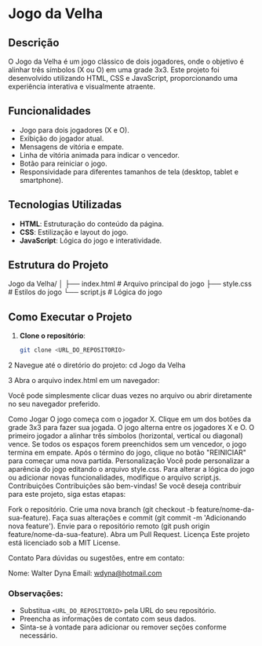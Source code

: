 # Jogo da Velha

## Descrição

O Jogo da Velha é um jogo clássico de dois jogadores, onde o objetivo é alinhar três símbolos (X ou O) em uma grade 3x3. Este projeto foi desenvolvido utilizando HTML, CSS e JavaScript, proporcionando uma experiência interativa e visualmente atraente.

## Funcionalidades

- Jogo para dois jogadores (X e O).
- Exibição do jogador atual.
- Mensagens de vitória e empate.
- Linha de vitória animada para indicar o vencedor.
- Botão para reiniciar o jogo.
- Responsividade para diferentes tamanhos de tela (desktop, tablet e smartphone).

## Tecnologias Utilizadas

- **HTML**: Estruturação do conteúdo da página.
- **CSS**: Estilização e layout do jogo.
- **JavaScript**: Lógica do jogo e interatividade.

## Estrutura do Projeto
Jogo da Velha/ │ ├── index.html # Arquivo principal do jogo ├── style.css # Estilos do jogo └── script.js # Lógica do jogo


## Como Executar o Projeto

1. **Clone o repositório**:
   ```bash
   git clone <URL_DO_REPOSITORIO>

2 Navegue até o diretório do projeto:
cd Jogo da Velha

3 Abra o arquivo index.html em um navegador:

Você pode simplesmente clicar duas vezes no arquivo ou abrir diretamente no seu navegador preferido.

Como Jogar
O jogo começa com o jogador X.
Clique em um dos botões da grade 3x3 para fazer sua jogada.
O jogo alterna entre os jogadores X e O.
O primeiro jogador a alinhar três símbolos (horizontal, vertical ou diagonal) vence.
Se todos os espaços forem preenchidos sem um vencedor, o jogo termina em empate.
Após o término do jogo, clique no botão "REINICIAR" para começar uma nova partida.
Personalização
Você pode personalizar a aparência do jogo editando o arquivo style.css.
Para alterar a lógica do jogo ou adicionar novas funcionalidades, modifique o arquivo script.js.
Contribuições
Contribuições são bem-vindas! Se você deseja contribuir para este projeto, siga estas etapas:

Fork o repositório.
Crie uma nova branch (git checkout -b feature/nome-da-sua-feature).
Faça suas alterações e commit (git commit -m 'Adicionando nova feature').
Envie para o repositório remoto (git push origin feature/nome-da-sua-feature).
Abra um Pull Request.
Licença
Este projeto está licenciado sob a MIT License.

Contato
Para dúvidas ou sugestões, entre em contato:

Nome: Walter Dyna
Email: wdyna@hotmail.com


### Observações:
- Substitua `<URL_DO_REPOSITORIO>` pela URL do seu repositório.
- Preencha as informações de contato com seus dados.
- Sinta-se à vontade para adicionar ou remover seções conforme necessário.